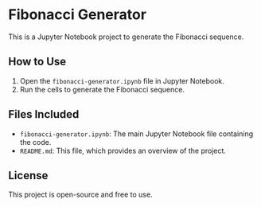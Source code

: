 # Fibonacci Generator

This is a Jupyter Notebook project to generate the Fibonacci sequence.

## How to Use
1. Open the `fibonacci-generator.ipynb` file in Jupyter Notebook.
2. Run the cells to generate the Fibonacci sequence.

## Files Included
- `fibonacci-generator.ipynb`: The main Jupyter Notebook file containing the code.
- `README.md`: This file, which provides an overview of the project.

## License
This project is open-source and free to use.
